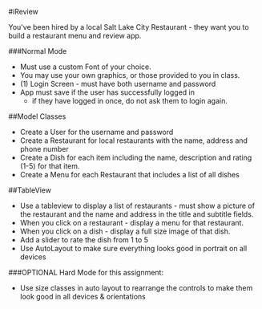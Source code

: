 
#iReview

You've been hired by a local Salt Lake City Restaurant - they want you to build a restaurant menu and review app.

###Normal Mode

* Must use a custom Font of your choice.
* You may use your own graphics, or those provided to you in class.
* (1) Login Screen - must have both username and password
* App must save if the user has successfully logged in
  - if they have logged in once, do not ask them to login again.

##Model Classes
* Create a User for the username and password
* Create a Restaurant for local restaurants with the name, address and phone number
* Create a Dish for each item including the name, description and rating (1-5) for that item.
* Create a Menu for each Restaurant that includes a list of all dishes

##TableView
* Use a tableview to display a list of restaurants - must show a picture of the restaurant and the name and address in the title and subtitle fields.
* When you click on a restaurant - display a menu for that restaurant.
* When you click on a dish - display a full size image of that dish.
* Add a slider to rate the dish from 1 to 5
* Use AutoLayout to make sure everything looks good in portrait on all devices

###OPTIONAL Hard Mode for this assignment:

* Use size classes in auto layout to rearrange the controls to make them look good in all devices & orientations
